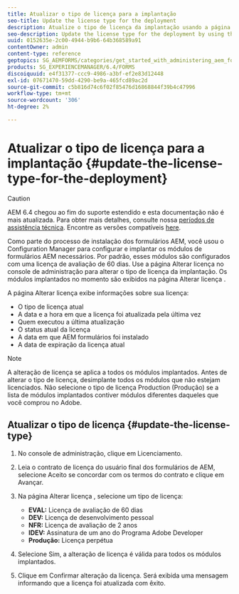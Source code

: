 ```yaml
---
title: Atualizar o tipo de licença para a implantação
seo-title: Update the license type for the deployment
description: Atualize o tipo de licença da implantação usando a página Alterar licença no console de administração.
seo-description: Update the license type for the deployment by using the Change License page in administration console.
uuid: 0152635e-2c00-4944-b9b6-64b368589a91
contentOwner: admin
content-type: reference
geptopics: SG_AEMFORMS/categories/get_started_with_administering_aem_forms_on_jee
products: SG_EXPERIENCEMANAGER/6.4/FORMS
discoiquuid: e4f31377-ccc9-4986-a3bf-ef2e83d12448
exl-id: 07671470-59dd-4290-be9a-465fcd89ac2d
source-git-commit: c5b816d74c6f02f85476d16868844f39b4c47996
workflow-type: tm+mt
source-wordcount: '306'
ht-degree: 2%

---
```


# Atualizar o tipo de licença para a implantação {#update-the-license-type-for-the-deployment}

>[!CAUTION]
>
>AEM 6.4 chegou ao fim do suporte estendido e esta documentação não é mais atualizada. Para obter mais detalhes, consulte nossa [períodos de assistência técnica](https://helpx.adobe.com/br/support/programs/eol-matrix.html). Encontre as versões compatíveis [here](https://experienceleague.adobe.com/docs/).

Como parte do processo de instalação dos formulários AEM, você usou o Configuration Manager para configurar e implantar os módulos de formulários AEM necessários. Por padrão, esses módulos são configurados com uma licença de avaliação de 60 dias. Use a página Alterar licença no console de administração para alterar o tipo de licença da implantação. Os módulos implantados no momento são exibidos na página Alterar licença .

A página Alterar licença exibe informações sobre sua licença:

* O tipo de licença atual
* A data e a hora em que a licença foi atualizada pela última vez
* Quem executou a última atualização
* O status atual da licença
* A data em que AEM formulários foi instalado
* A data de expiração da licença atual

>[!NOTE]
>
>A alteração de licença se aplica a todos os módulos implantados. Antes de alterar o tipo de licença, desimplante todos os módulos que não estejam licenciados. Não selecione o tipo de licença Production (Produção) se a lista de módulos implantados contiver módulos diferentes daqueles que você comprou no Adobe.

## Atualizar o tipo de licença {#update-the-license-type}

1. No console de administração, clique em Licenciamento.
1. Leia o contrato de licença do usuário final dos formulários de AEM, selecione Aceito se concordar com os termos do contrato e clique em Avançar.
1. Na página Alterar licença , selecione um tipo de licença:

   * **EVAL:** Licença de avaliação de 60 dias
   * **DEV:** Licença de desenvolvimento pessoal
   * **NFR:** Licença de avaliação de 2 anos
   * **IDEV:** Assinatura de um ano do Programa Adobe Developer
   * **Produção:** Licença perpétua

1. Selecione Sim, a alteração de licença é válida para todos os módulos implantados.
1. Clique em Confirmar alteração da licença. Será exibida uma mensagem informando que a licença foi atualizada com êxito.
